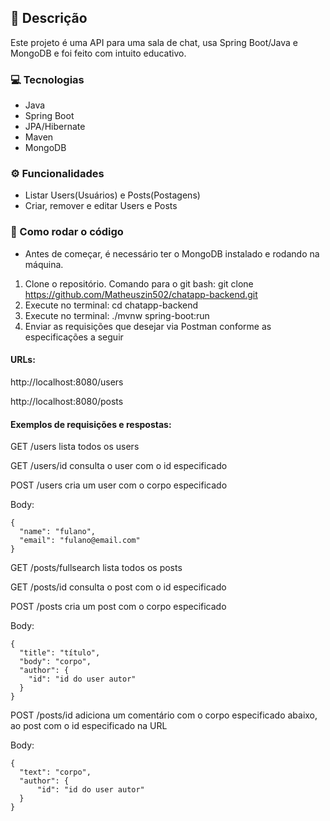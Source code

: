 ## 📖 Descrição
Este projeto é uma API para uma sala de chat, usa Spring Boot/Java e MongoDB e foi feito com intuito educativo.

### 💻 Tecnologias
- Java
- Spring Boot
- JPA/Hibernate
- Maven
- MongoDB

### ⚙️ Funcionalidades
- Listar Users(Usuários) e Posts(Postagens)
- Criar, remover e editar Users e Posts

### 🚀 Como rodar o código
* Antes de começar, é necessário ter o MongoDB instalado e rodando na máquina.
1. Clone o repositório. Comando para o git bash: git clone https://github.com/Matheuszin502/chatapp-backend.git
2. Execute no terminal: cd chatapp-backend
3. Execute no terminal: ./mvnw spring-boot:run
4. Enviar as requisições que desejar via Postman conforme as especificações a seguir

#### URLs:

http://localhost:8080/users

http://localhost:8080/posts

#### Exemplos de requisições e respostas:

GET /users lista todos os users

GET /users/id consulta o user com o id especificado

POST /users cria um user com o corpo especificado

Body:

    {
      "name": "fulano",
      "email": "fulano@email.com"
    }

GET /posts/fullsearch lista todos os posts

GET /posts/id consulta o post com o id especificado

POST /posts cria um post com o corpo especificado

Body:

    {
      "title": "título",
      "body": "corpo",
      "author": {
        "id": "id do user autor"
      }
    }

POST /posts/id adiciona um comentário com o corpo especificado abaixo, ao post com o id especificado na URL

Body:

    {
      "text": "corpo",
      "author": {
          "id": "id do user autor"
      }
    }
